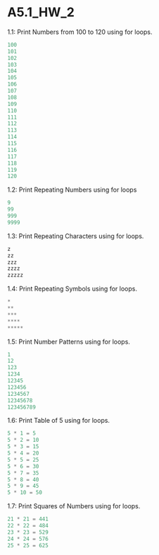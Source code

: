 # A5.1_HW_2

1.1: Print Numbers from 100 to 120 using for loops.

```jsx
100
101
102
103
104
105
106
107
108
109
110
111
112
113
114
115
116
117
118
119
120
```

1.2: Print Repeating Numbers using for loops

```jsx
9
99
999
9999
```

1.3: Print Repeating Characters using for loops.

```jsx
z
zz
zzz
zzzz
zzzzz
```

1.4: Print Repeating Symbols using for loops.

```jsx
*
**
***
****
*****
```

1.5: Print Number Patterns using for loops.

```jsx
1
12
123
1234
12345
123456
1234567
12345678
123456789
```

1.6: Print Table of 5 using for loops.

```jsx
5 * 1 = 5
5 * 2 = 10
5 * 3 = 15
5 * 4 = 20
5 * 5 = 25
5 * 6 = 30
5 * 7 = 35
5 * 8 = 40
5 * 9 = 45
5 * 10 = 50
```

1.7: Print Squares of Numbers using for loops.
```jsx
21 * 21 = 441
22 * 22 = 484
23 * 23 = 529
24 * 24 = 576
25 * 25 = 625
```